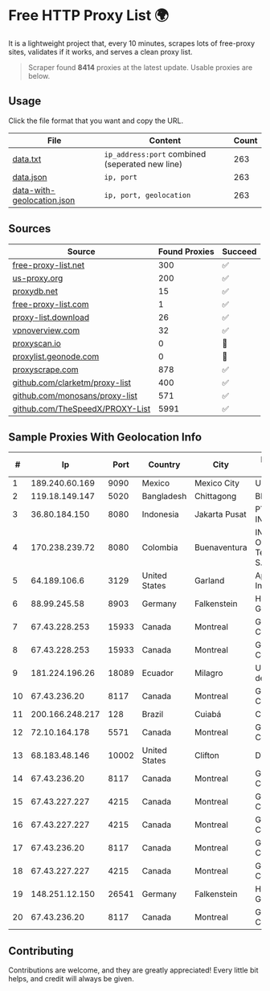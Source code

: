 
# Free HTTP Proxy List 🌍

It is a lightweight project that, every 10 minutes, scrapes lots of free-proxy sites, validates if it works, and serves a clean proxy list.


> Scraper found **8414** proxies at the latest update. Usable proxies are below.

## Usage

Click the file format that you want and copy the URL.


|File|Content|Count|
|----|-------|-----|
|[data.txt](https://raw.githubusercontent.com/themiralay/Proxy-List-World/master/data.txt)|`ip_address:port` combined (seperated new line)|263|
|[data.json](https://raw.githubusercontent.com/themiralay/Proxy-List-World/master/data.json)|`ip, port`|263|
|[data-with-geolocation.json](https://raw.githubusercontent.com/themiralay/Proxy-List-World/master/data-with-geolocation.json)|`ip, port, geolocation`|263|

## Sources

|Source|Found Proxies|Succeed|
|------|-------------|-------|
|[free-proxy-list.net](https://free-proxy-list.net)|300|✅|
|[us-proxy.org](https://www.us-proxy.org)|200|✅|
|[proxydb.net](http://proxydb.net)|15|✅|
|[free-proxy-list.com](https://free-proxy-list.com/?page=&port=&type%5B%5D=http&type%5B%5D=https&up_time=0&search=Search)|1|✅|
|[proxy-list.download](https://www.proxy-list.download/HTTP)|26|✅|
|[vpnoverview.com](https://vpnoverview.com/privacy/anonymous-browsing/free-proxy-servers)|32|✅|
|[proxyscan.io](https://www.proxyscan.io)|0|🚫|
|[proxylist.geonode.com](https://proxylist.geonode.com/api/proxy-list?limit=300&page=1&sort_by=lastChecked&sort_type=desc&protocols=http,https)|0|🚫|
|[proxyscrape.com](https://api.proxyscrape.com/v2/?request=displayproxies&protocol=http&timeout=10000&country=all&ssl=all&anonymity=all)|878|✅|
|[github.com/clarketm/proxy-list](https://raw.githubusercontent.com/clarketm/proxy-list/master/proxy-list-raw.txt)|400|✅|
|[github.com/monosans/proxy-list](https://raw.githubusercontent.com/monosans/proxy-list/main/proxies/http.txt)|571|✅|
|[github.com/TheSpeedX/PROXY-List](https://raw.githubusercontent.com/TheSpeedX/PROXY-List/master/http.txt)|5991|✅|


## Sample Proxies With Geolocation Info

|#|Ip|Port|Country|City|Internet Service Provider|
|-|--|----|-------|----|-------------------------|
|1|189.240.60.169|9090|Mexico|Mexico City|Uninet S.A. de C.V.|
|2|119.18.149.147|5020|Bangladesh|Chittagong|BBTS Network|
|3|36.80.184.150|8080|Indonesia|Jakarta Pusat|PT. TELKOM INDONESIA|
|4|170.238.239.72|8080|Colombia|Buenaventura|INTERNEXA Brasil Operadora de TelecomunicaÔÔes S.A|
|5|64.189.106.6|3129|United States|Garland|Apogee Telecom Inc.|
|6|88.99.245.58|8903|Germany|Falkenstein|Hetzner Online GmbH|
|7|67.43.228.253|15933|Canada|Montreal|GloboTech Communications|
|8|67.43.228.253|15933|Canada|Montreal|GloboTech Communications|
|9|181.224.196.26|18089|Ecuador|Milagro|Universidad Estatal de Milagro|
|10|67.43.236.20|8117|Canada|Montreal|GloboTech Communications|
|11|200.166.248.217|128|Brazil|Cuiabá|Claro S.A|
|12|72.10.164.178|5571|Canada|Montreal|GloboTech Communications|
|13|68.183.48.146|10002|United States|Clifton|DigitalOcean, LLC|
|14|67.43.236.20|8117|Canada|Montreal|GloboTech Communications|
|15|67.43.227.227|4215|Canada|Montreal|GloboTech Communications|
|16|67.43.227.227|4215|Canada|Montreal|GloboTech Communications|
|17|67.43.236.20|8117|Canada|Montreal|GloboTech Communications|
|18|67.43.227.227|4215|Canada|Montreal|GloboTech Communications|
|19|148.251.12.150|26541|Germany|Falkenstein|Hetzner Online GmbH|
|20|67.43.236.20|8117|Canada|Montreal|GloboTech Communications|



## Contributing

Contributions are welcome, and they are greatly appreciated! Every
little bit helps, and credit will always be given.

